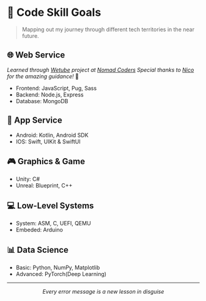 # 🎯 Code Skill Goals

> Mapping out my journey through different tech territories in the near future.

## 🌐 Web Service

_Learned through [Wetube](https://github.com/YuruCoder/wetube) project at [Nomad Coders](https://nomadcoders.co/wetube)_
_Special thanks to [Nico](https://github.com/serranoarevalo) for the amazing guidance!_ 🙏

- Frontend: JavaScript, Pug, Sass
- Backend: Node.js, Express
- Database: MongoDB

## 📱 App Service

- Android: Kotlin, Android SDK
- IOS: Swift, UIKit & SwiftUI

## 🎮 Graphics & Game

- Unity: C#
- Unreal: Blueprint, C++

## 💻 Low-Level Systems

- System: ASM, C, UEFI, QEMU
- Embeded: Arduino

## 📊 Data Science

- Basic: Python, NumPy, Matplotlib
- Advanced: PyTorch(Deep Learning)

---

<div align="center">
    <i>Every error message is a new lesson in disguise</i>
</div>
